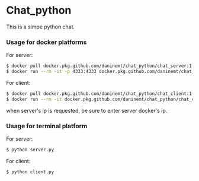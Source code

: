 # Chat_python


This is a simpe python chat.

### Usage for docker platforms


For server:

```sh
$ docker pull docker.pkg.github.com/daninemt/chat_python/chat_server:1.0
$ docker run --rm -it -p 4333:4333 docker.pkg.github.com/daninemt/chat_python/chat_server:1.0
```

For client:

```sh
$ docker pull docker.pkg.github.com/daninemt/chat_python/chat_client:1.0
$ docker run --rm -it docker.pkg.github.com/daninemt/chat_python/chat_client:1.0
```
when server's ip is requested, be sure to enter server docker's ip.

### Usage for terminal platform


For server:

```sh
$ python server.py
```

For client:

```sh
$ python client.py
```
